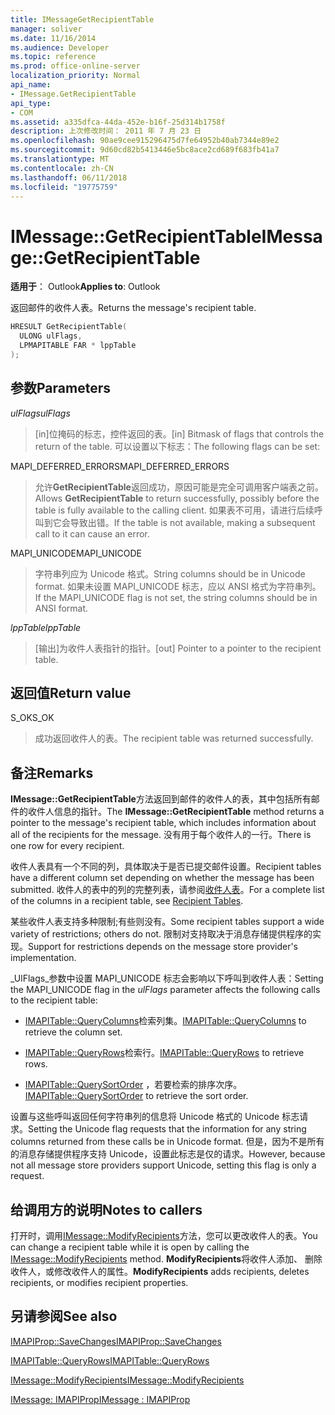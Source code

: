 ```yaml
---
title: IMessageGetRecipientTable
manager: soliver
ms.date: 11/16/2014
ms.audience: Developer
ms.topic: reference
ms.prod: office-online-server
localization_priority: Normal
api_name:
- IMessage.GetRecipientTable
api_type:
- COM
ms.assetid: a335dfca-44da-452e-b16f-25d314b1758f
description: 上次修改时间： 2011 年 7 月 23 日
ms.openlocfilehash: 90ae9cee915296475d7fe64952b40ab7344e89e2
ms.sourcegitcommit: 9d60cd82b5413446e5bc8ace2cd689f683fb41a7
ms.translationtype: MT
ms.contentlocale: zh-CN
ms.lasthandoff: 06/11/2018
ms.locfileid: "19775759"
---
```

# <a name="imessagegetrecipienttable"></a><span data-ttu-id="77f52-103">IMessage::GetRecipientTable</span><span class="sxs-lookup"><span data-stu-id="77f52-103">IMessage::GetRecipientTable</span></span>

  
  
<span data-ttu-id="77f52-104">**适用于**： Outlook</span><span class="sxs-lookup"><span data-stu-id="77f52-104">**Applies to**: Outlook</span></span> 
  
<span data-ttu-id="77f52-105">返回邮件的收件人表。</span><span class="sxs-lookup"><span data-stu-id="77f52-105">Returns the message's recipient table.</span></span>
  
```cpp
HRESULT GetRecipientTable(
  ULONG ulFlags,
  LPMAPITABLE FAR * lppTable
);
```

## <a name="parameters"></a><span data-ttu-id="77f52-106">参数</span><span class="sxs-lookup"><span data-stu-id="77f52-106">Parameters</span></span>

 <span data-ttu-id="77f52-107">_ulFlags_</span><span class="sxs-lookup"><span data-stu-id="77f52-107">_ulFlags_</span></span>
  
> <span data-ttu-id="77f52-108">[in]位掩码的标志，控件返回的表。</span><span class="sxs-lookup"><span data-stu-id="77f52-108">[in] Bitmask of flags that controls the return of the table.</span></span> <span data-ttu-id="77f52-109">可以设置以下标志：</span><span class="sxs-lookup"><span data-stu-id="77f52-109">The following flags can be set:</span></span>
    
<span data-ttu-id="77f52-110">MAPI_DEFERRED_ERRORS</span><span class="sxs-lookup"><span data-stu-id="77f52-110">MAPI_DEFERRED_ERRORS</span></span> 
  
> <span data-ttu-id="77f52-111">允许**GetRecipientTable**返回成功，原因可能是完全可调用客户端表之前。</span><span class="sxs-lookup"><span data-stu-id="77f52-111">Allows **GetRecipientTable** to return successfully, possibly before the table is fully available to the calling client.</span></span> <span data-ttu-id="77f52-112">如果表不可用，请进行后续呼叫到它会导致出错。</span><span class="sxs-lookup"><span data-stu-id="77f52-112">If the table is not available, making a subsequent call to it can cause an error.</span></span> 
    
<span data-ttu-id="77f52-113">MAPI_UNICODE</span><span class="sxs-lookup"><span data-stu-id="77f52-113">MAPI_UNICODE</span></span> 
  
> <span data-ttu-id="77f52-114">字符串列应为 Unicode 格式。</span><span class="sxs-lookup"><span data-stu-id="77f52-114">String columns should be in Unicode format.</span></span> <span data-ttu-id="77f52-115">如果未设置 MAPI_UNICODE 标志，应以 ANSI 格式为字符串列。</span><span class="sxs-lookup"><span data-stu-id="77f52-115">If the MAPI_UNICODE flag is not set, the string columns should be in ANSI format.</span></span>
    
 <span data-ttu-id="77f52-116">_lppTable_</span><span class="sxs-lookup"><span data-stu-id="77f52-116">_lppTable_</span></span>
  
> <span data-ttu-id="77f52-117">[输出]为收件人表指针的指针。</span><span class="sxs-lookup"><span data-stu-id="77f52-117">[out] Pointer to a pointer to the recipient table.</span></span>
    
## <a name="return-value"></a><span data-ttu-id="77f52-118">返回值</span><span class="sxs-lookup"><span data-stu-id="77f52-118">Return value</span></span>

<span data-ttu-id="77f52-119">S_OK</span><span class="sxs-lookup"><span data-stu-id="77f52-119">S_OK</span></span> 
  
> <span data-ttu-id="77f52-120">成功返回收件人的表。</span><span class="sxs-lookup"><span data-stu-id="77f52-120">The recipient table was returned successfully.</span></span>
    
## <a name="remarks"></a><span data-ttu-id="77f52-121">备注</span><span class="sxs-lookup"><span data-stu-id="77f52-121">Remarks</span></span>

<span data-ttu-id="77f52-122">**IMessage::GetRecipientTable**方法返回到邮件的收件人的表，其中包括所有邮件的收件人信息的指针。</span><span class="sxs-lookup"><span data-stu-id="77f52-122">The **IMessage::GetRecipientTable** method returns a pointer to the message's recipient table, which includes information about all of the recipients for the message.</span></span> <span data-ttu-id="77f52-123">没有用于每个收件人的一行。</span><span class="sxs-lookup"><span data-stu-id="77f52-123">There is one row for every recipient.</span></span> 
  
<span data-ttu-id="77f52-124">收件人表具有一个不同的列，具体取决于是否已提交邮件设置。</span><span class="sxs-lookup"><span data-stu-id="77f52-124">Recipient tables have a different column set depending on whether the message has been submitted.</span></span> <span data-ttu-id="77f52-125">收件人的表中的列的完整列表，请参阅[收件人表](recipient-tables.md)。</span><span class="sxs-lookup"><span data-stu-id="77f52-125">For a complete list of the columns in a recipient table, see [Recipient Tables](recipient-tables.md).</span></span>
  
<span data-ttu-id="77f52-126">某些收件人表支持多种限制;有些则没有。</span><span class="sxs-lookup"><span data-stu-id="77f52-126">Some recipient tables support a wide variety of restrictions; others do not.</span></span> <span data-ttu-id="77f52-127">限制对支持取决于消息存储提供程序的实现。</span><span class="sxs-lookup"><span data-stu-id="77f52-127">Support for restrictions depends on the message store provider's implementation.</span></span> 
  
<span data-ttu-id="77f52-128">_UlFlags_参数中设置 MAPI_UNICODE 标志会影响以下呼叫到收件人表：</span><span class="sxs-lookup"><span data-stu-id="77f52-128">Setting the MAPI_UNICODE flag in the  _ulFlags_ parameter affects the following calls to the recipient table:</span></span> 
  
- <span data-ttu-id="77f52-129">[IMAPITable::QueryColumns](imapitable-querycolumns.md)检索列集。</span><span class="sxs-lookup"><span data-stu-id="77f52-129">[IMAPITable::QueryColumns](imapitable-querycolumns.md) to retrieve the column set.</span></span> 
    
- <span data-ttu-id="77f52-130">[IMAPITable::QueryRows](imapitable-queryrows.md)检索行。</span><span class="sxs-lookup"><span data-stu-id="77f52-130">[IMAPITable::QueryRows](imapitable-queryrows.md) to retrieve rows.</span></span> 
    
- <span data-ttu-id="77f52-131">[IMAPITable::QuerySortOrder](imapitable-querysortorder.md) ，若要检索的排序次序。</span><span class="sxs-lookup"><span data-stu-id="77f52-131">[IMAPITable::QuerySortOrder](imapitable-querysortorder.md) to retrieve the sort order.</span></span> 
    
<span data-ttu-id="77f52-132">设置与这些呼叫返回任何字符串列的信息将 Unicode 格式的 Unicode 标志请求。</span><span class="sxs-lookup"><span data-stu-id="77f52-132">Setting the Unicode flag requests that the information for any string columns returned from these calls be in Unicode format.</span></span> <span data-ttu-id="77f52-133">但是，因为不是所有的消息存储提供程序支持 Unicode，设置此标志是仅的请求。</span><span class="sxs-lookup"><span data-stu-id="77f52-133">However, because not all message store providers support Unicode, setting this flag is only a request.</span></span>
  
## <a name="notes-to-callers"></a><span data-ttu-id="77f52-134">给调用方的说明</span><span class="sxs-lookup"><span data-stu-id="77f52-134">Notes to callers</span></span>

<span data-ttu-id="77f52-135">打开时，调用[IMessage::ModifyRecipients](imessage-modifyrecipients.md)方法，您可以更改收件人的表。</span><span class="sxs-lookup"><span data-stu-id="77f52-135">You can change a recipient table while it is open by calling the [IMessage::ModifyRecipients](imessage-modifyrecipients.md) method.</span></span> <span data-ttu-id="77f52-136">**ModifyRecipients**将收件人添加、 删除收件人，或修改收件人的属性。</span><span class="sxs-lookup"><span data-stu-id="77f52-136">**ModifyRecipients** adds recipients, deletes recipients, or modifies recipient properties.</span></span> 
  
## <a name="see-also"></a><span data-ttu-id="77f52-137">另请参阅</span><span class="sxs-lookup"><span data-stu-id="77f52-137">See also</span></span>



[<span data-ttu-id="77f52-138">IMAPIProp::SaveChanges</span><span class="sxs-lookup"><span data-stu-id="77f52-138">IMAPIProp::SaveChanges</span></span>](imapiprop-savechanges.md)
  
[<span data-ttu-id="77f52-139">IMAPITable::QueryRows</span><span class="sxs-lookup"><span data-stu-id="77f52-139">IMAPITable::QueryRows</span></span>](imapitable-queryrows.md)
  
[<span data-ttu-id="77f52-140">IMessage::ModifyRecipients</span><span class="sxs-lookup"><span data-stu-id="77f52-140">IMessage::ModifyRecipients</span></span>](imessage-modifyrecipients.md)
  
[<span data-ttu-id="77f52-141">IMessage: IMAPIProp</span><span class="sxs-lookup"><span data-stu-id="77f52-141">IMessage : IMAPIProp</span></span>](imessageimapiprop.md)


